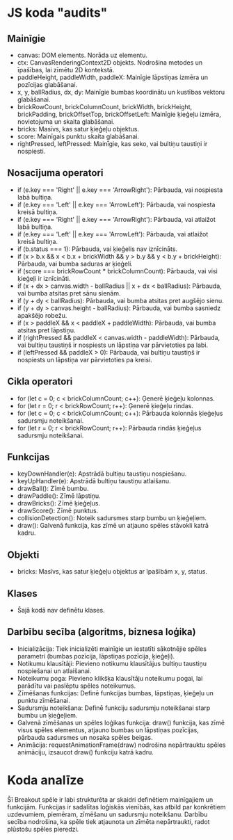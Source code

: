 # JS koda "audits"
## Mainīgie
- canvas: DOM elements. Norāda uz <canvas> elementu.
- ctx: CanvasRenderingContext2D objekts. Nodrošina metodes un īpašības, lai zīmētu 2D kontekstā.
- paddleHeight, paddleWidth, paddleX: Mainīgie lāpstiņas izmēra un pozīcijas glabāšanai.
- x, y, ballRadius, dx, dy: Mainīgie bumbas koordinātu un kustības vektoru glabāšanai.
- brickRowCount, brickColumnCount, brickWidth, brickHeight, brickPadding, brickOffsetTop, brickOffsetLeft: Mainīgie ķieģeļu izmēra, novietojuma un skaita glabāšanai.
- bricks: Masīvs, kas satur ķieģeļu objektus.
- score: Mainīgais punktu skaita glabāšanai.
- rightPressed, leftPressed: Mainīgie, kas seko, vai bultiņu taustiņi ir nospiesti.
## Nosacījuma operatori
- if (e.key === 'Right' || e.key === 'ArrowRight'): Pārbauda, vai nospiesta labā bultiņa.
- if (e.key === 'Left' || e.key === 'ArrowLeft'): Pārbauda, vai nospiesta kreisā bultiņa.
- if (e.key === 'Right' || e.key === 'ArrowRight'): Pārbauda, vai atlaižot labā bultiņa.
- if (e.key === 'Left' || e.key === 'ArrowLeft'): Pārbauda, vai atlaižot kreisā bultiņa.
- if (b.status === 1): Pārbauda, vai ķieģelis nav iznīcināts.
- if (x > b.x && x < b.x + brickWidth && y > b.y && y < b.y + brickHeight): Pārbauda, vai bumba saduras ar ķieģeli.
- if (score === brickRowCount * brickColumnCount): Pārbauda, vai visi ķieģeļi ir iznīcināti.
- if (x + dx > canvas.width - ballRadius || x + dx < ballRadius): Pārbauda, vai bumba atsitas pret sānu sienām.
- if (y + dy < ballRadius): Pārbauda, vai bumba atsitas pret augšējo sienu.
- if (y + dy > canvas.height - ballRadius): Pārbauda, vai bumba sasniedz apakšējo robežu.
- if (x > paddleX && x < paddleX + paddleWidth): Pārbauda, vai bumba atsitas pret lāpstiņu.
- if (rightPressed && paddleX < canvas.width - paddleWidth): Pārbauda, vai bultiņu taustiņš ir nospiests un lāpstiņa var pārvietoties pa labi.
- if (leftPressed && paddleX > 0): Pārbauda, vai bultiņu taustiņš ir nospiests un lāpstiņa var pārvietoties pa kreisi.
## Cikla operatori
- for (let c = 0; c < brickColumnCount; c++): Ģenerē ķieģeļu kolonnas.
- for (let r = 0; r < brickRowCount; r++): Ģenerē ķieģeļu rindas.
- for (let c = 0; c < brickColumnCount; c++): Pārbauda kolonnās ķieģeļus sadursmju noteikšanai.
- for (let r = 0; r < brickRowCount; r++): Pārbauda rindās ķieģeļus sadursmju noteikšanai.
## Funkcijas
- keyDownHandler(e): Apstrādā bultiņu taustiņu nospiešanu.
- keyUpHandler(e): Apstrādā bultiņu taustiņu atlaišanu.
- drawBall(): Zīmē bumbu.
- drawPaddle(): Zīmē lāpstiņu.
- drawBricks(): Zīmē ķieģeļus.
- drawScore(): Zīmē punktus.
- collisionDetection(): Noteik sadursmes starp bumbu un ķieģeļiem.
- draw(): Galvenā funkcija, kas zīmē un atjauno spēles stāvokli katrā kadru.
## Objekti
- bricks: Masīvs, kas satur ķieģeļu objektus ar īpašībām x, y, status.
## Klases
- Šajā kodā nav definētu klases.

## Darbību secība (algoritms, biznesa loģika)
- Inicializācija: Tiek inicializēti mainīgie un iestatīti sākotnējie spēles parametri (bumbas pozīcija, lāpstiņas pozīcija, ķieģeļi).
- Notikumu klausītāji: Pievieno notikumu klausītājus bultiņu taustiņu nospiešanai un atlaišanai.
- Noteikumu poga: Pievieno klikšķa klausītāju noteikumu pogai, lai parādītu vai paslēptu spēles noteikumus.
- Zīmēšanas funkcijas: Definē funkcijas bumbas, lāpstiņas, ķieģeļu un punktu zīmēšanai.
- Sadursmju noteikšana: Definē funkciju sadursmju noteikšanai starp bumbu un ķieģeļiem.
- Galvenā zīmēšanas un spēles loģikas funkcija: draw() funkcija, kas zīmē visus spēles elementus, atjauno bumbas un lāpstiņas pozīcijas, pārbauda sadursmes un nosaka spēles beigas.
- Animācija: requestAnimationFrame(draw) nodrošina nepārtrauktu spēles animāciju, izsaucot draw() funkciju katrā kadru.
# Koda analīze
Šī Breakout spēle ir labi strukturēta ar skaidri definētiem mainīgajiem un funkcijām. Funkcijas ir sadalītas loģiskās vienībās, kas atbild par konkrētiem uzdevumiem, piemēram, zīmēšanu un sadursmju noteikšanu. Darbību secība nodrošina, ka spēle tiek atjaunota un zīmēta nepārtraukti, radot plūstošu spēles pieredzi.